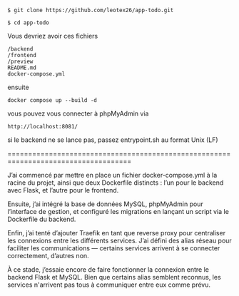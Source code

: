 

```shell
$ git clone https://github.com/leotex26/app-todo.git

$ cd app-todo
```

Vous devriez avoir ces fichiers 

```shell
/backend
/frontend
/preview
README.md
docker-compose.yml
```

ensuite

```shell
docker compose up --build -d
```

vous pouvez vous connecter à phpMyAdmin via

```shell
http://localhost:8081/
```

si le backend ne se lance pas, passez entrypoint.sh au format Unix (LF)



====================================================================================


J’ai commencé par mettre en place un fichier docker-compose.yml à la racine du projet, ainsi que deux Dockerfile distincts :
l’un pour le backend avec Flask, et l’autre pour le frontend.

Ensuite, j’ai intégré la base de données MySQL, phpMyAdmin pour l’interface de gestion, et configuré les migrations en lançant un script via le Dockerfile du backend.

Enfin, j’ai tenté d’ajouter Traefik en tant que reverse proxy pour centraliser les connexions entre les différents services. J’ai défini des alias réseau pour faciliter les communications — certains services arrivent à se connecter correctement, d’autres non.

À ce stade, j’essaie encore de faire fonctionner la connexion entre le backend Flask et MySQL. Bien que certains alias semblent reconnus, les services n'arrivent pas tous à communiquer entre eux comme prévu.





